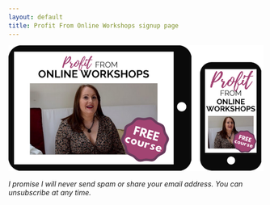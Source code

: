 ```yaml
---
layout: default
title: Profit From Online Workshops signup page
---
```


<img src="/i/ff/mastermindcourse/marketing/tablet-and-mobile-ad.png" alt="Profit From Online Workshops Free Course on a tablet and mobile device">

<script async data-uid="8743be9c63" src="https://inspiring-life-design.ck.page/8743be9c63/index.js"></script>

*I promise I will never send spam or share your email address. You can unsubscribe at any time.*

